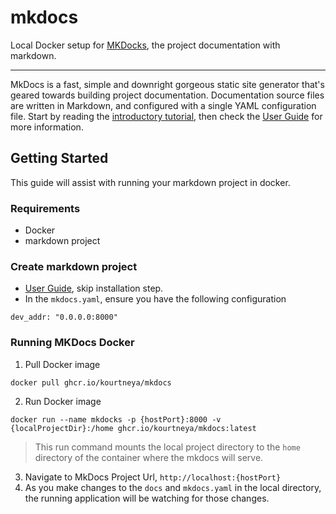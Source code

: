 # mkdocs
Local Docker setup for [MKDocks](https://www.mkdocs.org/), the project documentation with markdown.

---

MkDocs is a fast, simple and downright gorgeous static site generator that's geared towards building project documentation. Documentation source files are written in Markdown, and configured with a single YAML configuration file. Start by reading the [introductory tutorial](https://www.mkdocs.org/getting-started/), then check the [User Guide](https://www.mkdocs.org/user-guide/) for more information.

## Getting Started
This guide will assist with running your markdown project in docker.

### Requirements
- Docker
- markdown project

### Create markdown project 
- [User Guide](https://www.mkdocs.org/user-guide/), skip installation step.
- In the `mkdocs.yaml`, ensure you have the following configuration
```
dev_addr: "0.0.0.0:8000"
```

### Running MKDocs Docker 
1. Pull Docker image
```
docker pull ghcr.io/kourtneya/mkdocs
```
2. Run Docker image
```
docker run --name mkdocks -p {hostPort}:8000 -v {localProjectDir}:/home ghcr.io/kourtneya/mkdocs:latest
```
> This run command mounts the local project directory to the `home` directory of the container where the mkdocs will serve.
3. Navigate to MkDocs Project Url, `http://localhost:{hostPort}`
4. As you make changes to the `docs` and `mkdocs.yaml` in the local directory, the running application will be watching for those changes.
